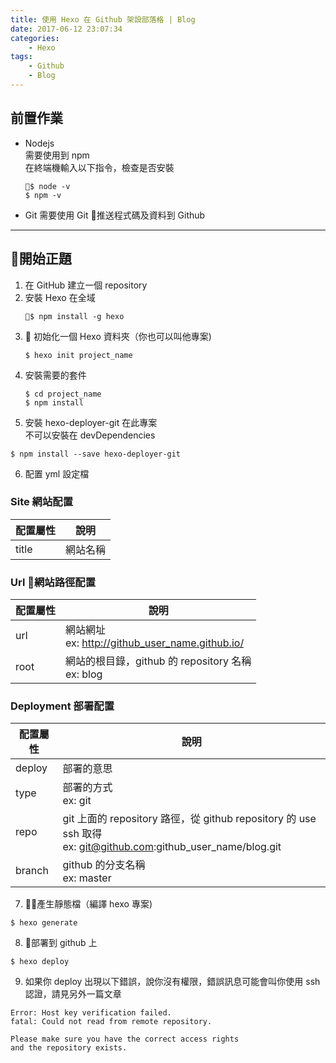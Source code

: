 ```yaml
---
title: 使用 Hexo 在 Github 架設部落格 | Blog
date: 2017-06-12 23:07:34
categories:
    - Hexo
tags: 
    - Github
    - Blog
---
```


## 前置作業

* Nodejs  
    需要使用到 npm  
    在終端機輸入以下指令，檢查是否安裝
    ```
    $ node -v
    $ npm -v
    ```
* Git
    需要使用 Git 推送程式碼及資料到 Github
    
<!--more-->

---

## 開始正題
1. 在 GitHub 建立一個 repository
2. 安裝 Hexo 在全域
    ```
    $ npm install -g hexo
    ```
3.  初始化一個 Hexo 資料夾（你也可以叫他專案)
    ```
    $ hexo init project_name
    ```
4. 安裝需要的套件
    ```
    $ cd project_name
    $ npm install
    ```
5. 安裝 hexo-deployer-git 在此專案  
不可以安裝在 devDependencies
```
$ npm install --save hexo-deployer-git
```
6. 配置 yml 設定檔

### Site 網站配置
| 配置屬性 | 說明     |
|----------|----------|
| title    | 網站名稱 |

### Url 網站路徑配置
| 配置屬性 | 說明                                              |
|----------|---------------------------------------------------|
| url      | 網站網址 <br>ex: http://github_user_name.github.io/   |
| root     | 網站的根目錄，github 的 repository 名稱  <br>ex: blog |

### Deployment 部署配置
| 配置屬性 | 說明                                                                                                          |
|----------|---------------------------------------------------------------------------------------------------------------|
| deploy   | 部署的意思                                                                                                    |
| type     | 部署的方式 <br>ex: git                                                                                            |
| repo     | git 上面的 repository 路徑，從 github repository 的 use ssh 取得 <br>ex: git@github.com:github_user_name/blog.git |
| branch   | github 的分支名稱 <br>ex: master                                                                                  |
  
7. 產生靜態檔（編譯 hexo 專案)
```
$ hexo generate
```

8. 部署到 github 上
```
$ hexo deploy
```

9. 如果你 deploy 出現以下錯誤，說你沒有權限，錯誤訊息可能會叫你使用 ssh 認證，請見另外一篇文章
```
Error: Host key verification failed.
fatal: Could not read from remote repository.

Please make sure you have the correct access rights
and the repository exists.
```
